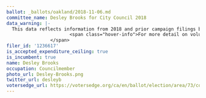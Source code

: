 ```yaml
---
ballot: _ballots/oakland/2018-11-06.md
committee_name: Desley Brooks for City Council 2018
data_warning: |-
  This data reflects information from 2018 and prior campaign filings because the candidate is using the same campaign account for multiple elections. Therefore contribution and experditure calculations may include money raised for or spent on prior elections. <span class="hover-info-container"><img src="/assets/images/icon_more_info.png" alt="Question mark in a circle">
                       <span class="hover-info">For more detail on voluntary spending limits, see the <a href="/faq/">FAQ article</a>.</span>
                </span>
filer_id: '1236617'
is_accepted_expenditure_ceiling: true
is_incumbent: true
name: Desley Brooks
occupation: Councilmember
photo_url: Desley-Brooks.png
twitter_url: desleyb
votersedge_url: https://votersedge.org/ca/en/ballot/election/area/73/contests/contest/17341/candidate/139763?&county=alameda%20county&election_authority_id=1
---
```

